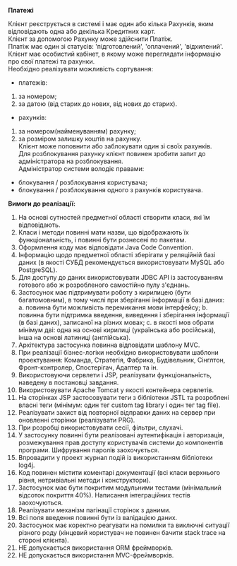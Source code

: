 **Платежі**

Клієнт реєструється в системі і має один або кілька Рахунків, яким відповідають одна або декілька Кредитних карт.\
Клієнт за допомогою Рахунку може здійснити Платіж.\
Платіж має один зі статусів: 'підготовлений', 'оплачений', 'відхилений'.\
Клієнт має особистий кабінет, в якому може переглядати інформацію про свої платежі та рахунки.\
Необхідно реалізувати можливість сортування:
- платежів:
1) за номером;
2) за датою (від старих до нових, від нових до старих).
- рахунків:
1) за номером(найменуванням) рахунку;
3) за розміром залишку коштів на рахунку.\
Клієнт може поповнити або заблокувати один зі своїх рахунків.\
Для розблокування рахунку клієнт повинен зробити запит до адміністратора на розблокування.\
Адміністратор системи володіє правами:
- блокування / розблокування користувача;
- блокування / розблокування одного з рахунків користувача.

**Вимоги до реалізації:**
1. На основі сутностей предметної області створити класи, які їм відповідають.
2. Класи і методи повинні мати назви, що відображають їх функціональність, і повинні бути рознесені по пакетам.
3. Оформлення коду має відповідати Java Code Convention.
4. Інформацію щодо предметної області зберігати у реляційній базі даних (в якості СУБД рекомендується використовувати MySQL або PostgreSQL).
5. Для доступу до даних використовувати JDBC API із застосуванням готового або ж розробленого самостійно пулу з'єднань.
6. Застосунок має підтримувати роботу з кирилицею (бути багатомовним), в тому числі при зберіганні інформації в базі даних:
a. повинна бути можливість перемикання мови інтерфейсу;
b. повинна бути підтримка введення, виведення і зберігання інформації (в базі даних), записаної на різних мовах;
c. в якості мов обрати мінімум дві: одна на основі кирилиці (українська або російська), інша на основі латиниці (англійська).
7. Архітектура застосунка повинна відповідати шаблону MVC.
8. При реалізації бізнес-логіки необхідно використовувати шаблони проектування: Команда, Стратегія, Фабрика, Будівельник, Сінглтон, Фронт-контролер, Спостерігач, Адаптер та ін.
9. Використовуючи сервлети і JSP, реалізувати функціональність, наведену в постановці завдання.
10. Використовувати Apache Tomcat у якості контейнера сервлетів.
11. На сторінках JSP застосовувати теги з бібліотеки JSTL та розроблені власні теги (мінімум: один тег custom tag library і один тег tag file).
12. Реалізувати захист від повторної відправки даних на сервер при оновленні сторінки (реалізувати PRG).
13. При розробці використовувати сесії, фільтри, слухачі.
14. У застосунку повинні бути реалізовані аутентифікація і авторизація, розмежування прав доступу користувачів системи до компонентів програми. Шифрування паролів заохочується.
15. Впровадити у проект журнал подій із використанням бібліотеки log4j.
16. Код повинен містити коментарі документації (всі класи верхнього рівня, нетривіальні методи і конструктори).
17. Застосунок має бути покритим модульними тестами (мінімальний відсоток покриття 40%). Написання інтеграційних тестів заохочуються.
18. Реалізувати механізм пагінації сторінок з даними.
19. Всі поля введення повинні бути із валідацією даних.
20. Застосунок має коректно реагувати на помилки та виключні ситуації різного роду (кінцевий користувач не повинен бачити stack trace на стороні клієнта).
21. НЕ допускається використання ORM фреймворків.
22. НЕ допускається використання MVC-фреймворків.
